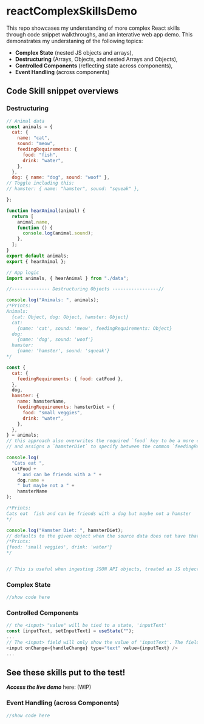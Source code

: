# reactComplexSkillsDemo
This repo showcases my understanding of more complex React skills through code snippet walkthroughs, and an interative web app demo. This demonstrates my understaning of the following topics:
- **Complex State** (nested JS objects and arrays),
- **Destructuring** (Arrays, Objects, and nested Arrays and Objects),
- **Controlled Components** (reflecting state across components),
- **Event Handling** (across components)

## Code Skill snippet overviews

### Destructuring
```js
// Animal data
const animals = {
  cat: {
    name: "cat",
    sound: "meow",
    feedingRequirements: {
      food: "fish",
      drink: "water",
    },
  },
  dog: { name: "dog", sound: "woof" },
// Toggle including this:
// hamster: { name: "hamster", sound: "squeak" },

};

function hearAnimal(animal) {
  return [
    animal.name,
    function () {
      console.log(animal.sound);
    },
  ];
}
export default animals;
export { hearAnimal };

```

```js
// App logic
import animals, { hearAnimal } from "./data";

//-------------- Destructuring Objects -----------------//

console.log("Animals: ", animals);
/*Prints:
Animals:  
  {cat: Object, dog: Object, hamster: Object}
  cat: 
    {name: 'cat', sound: 'meow', feedingRequirements: Object}
  dog: 
    {name: 'dog', sound: 'woof'}
  hamster: 
    {name: 'hamster', sound: 'squeak'}
*/

const {
  cat: {
    feedingRequirements: { food: catFood },
  },
  dog,
  hamster: {
    name: hamsterName,
    feedingRequirements: hamsterDiet = {
      food: "small veggies",
      drink: "water",
    },
  },
} = animals;
// this approach also overwrites the required `food` key to be a more communicative name, `catFood`
// and assigns a `hamsterDiet` to specify between the common `feedingRequirements` keys

console.log(
  "Cats eat ",
  catFood +
    " and can be friends with a " +
    dog.name +
    " but maybe not a " +
    hamsterName
);

/*Prints:
Cats eat  fish and can be friends with a dog but maybe not a hamster
*/

console.log("Hamster Diet: ", hamsterDiet);
// defaults to the given object when the source data does not have that key, such as in this case
/*Prints:
{food: 'small veggies', drink: 'water'}
*/


// This is useful when ingesting JSON API objects, treated as JS objects. This approach shows how I store only the values I am interested in: `cat > feedingRequirements > food`, and then the entire `dog` object. Similar use cases are used when only needing to access particular fields of JSON API inputs, and not worrying about excess metadata. 
```

### Complex State
```js
//show code here
```

### Controlled Components
```js
// the <input> "value" will be tied to a state, 'inputText'
const [inputText, setInputText] = useState("");
...
// The <input> field will only show the value of 'inputText'. The field will properly update to show the string being typed, thanks to the inclusion of "value={inputText} />"
<input onChange={handleChange} type="text" value={inputText} />
...

```
## See these skills put to the test!
 ***Access the live demo*** here: (WIP)


### Event Handling (across Components)
```js
//show code here
```
